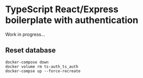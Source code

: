 # TypeScript React/Express boilerplate with authentication

Work in progress...

## Reset database

```
docker-compose down
docker volume rm ts-auth_ts_auth
docker-compse up --force-recreate
```
